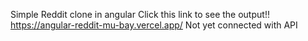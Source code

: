 Simple Reddit clone in angular
Click this link to see the output!! 
https://angular-reddit-mu-bay.vercel.app/
Not yet connected with API
